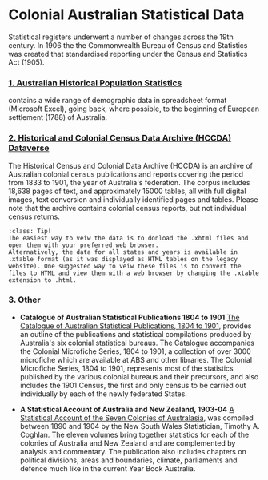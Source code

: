 # Colonial Australian Statistical Data
Statistical registers underwent a number of changes across the 19th century. In 1906 the the Commonwealth Bureau of Census and Statistics was created that standardised reporting under the Census and Statistics Act (1905). 


### [1. Australian Historical Population Statistics](https://www.abs.gov.au/AUSSTATS/abs@.nsf/Lookup/3105.0.65.001Main+Features12014?OpenDocument)

contains a wide range of demographic data in spreadsheet format (Microsoft Excel), going back, where possible, to the beginning of European settlement (1788) of Australia.


### [2. Historical and Colonial Census Data Archive (HCCDA) Dataverse](https://dataverse.ada.edu.au/dataset.xhtml?persistentId=doi:10.26193/MP6WRS)

The Historical Census and Colonial Data Archive (HCCDA) is an archive of Australian colonial census publications and reports covering the period from 1833 to 1901, the year of Australia's federation. The corpus includes 18,638 pages of text, and approximately 15000 tables, all with full digital images, text conversion and individually identified pages and tables. Please note that the archive contains colonial census reports, but not individual census returns.

`````{admonition} Using the HCCDA
:class: Tip!
The easiest way to veiw the data is to donload the .xhtml files and open them with your preferred web browser.
Alternatively, the data for all states and years is available in .xtable format (as it was displayed as HTML tables on the legacy website). One suggested way to veiw these files is to convert the files to HTML and view them with a web browser by changing the .xtable extension to .html. 
`````

### 3. Other
- **Catalogue of Australian Statistical Publications 1804 to 1901**
[The Catalogue of Australian Statistical Publications, 1804 to 1901](https://www.abs.gov.au/ausstats/abs@.nsf/mf/1115.0), provides an outline of the publications and statistical compilations produced by Australia's six colonial statistical bureaus. The Catalogue accompanies the Colonial Microfiche Series, 1804 to 1901, a collection of over 3000 microfiche which are available at ABS and other libraries. The Colonial Microfiche Series, 1804 to 1901, represents most of the statistics published by the various colonial bureaus and their precursors, and also includes the 1901 Census, the first and only census to be carried out individually by each of the newly federated States.

- **A Statistical Account of Australia and New Zealand, 1903-04** 
[A Statistical Account of the Seven Colonies of Australasia](https://www.abs.gov.au/AUSSTATS/abs@.nsf/DetailsPage/1398.01903-04?OpenDocument), was compiled between 1890 and 1904 by the New South Wales Statistician, Timothy A. Coghlan. The eleven volumes bring together statistics for each of the colonies of Australia and New Zealand and are complemented by analysis and commentary. The publication also includes chapters on political divisions, areas and boundaries, climate, parliaments and defence much like in the current Year Book Australia.
